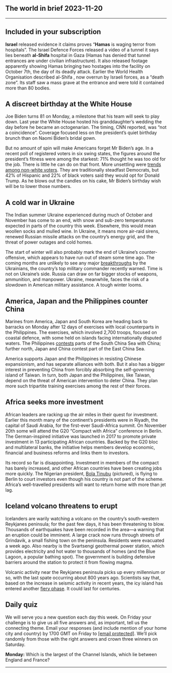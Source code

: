 ## The world in brief 2023-11-20

----------

## Included in your subscription



<strong>Israel</strong> released evidence it claims proves “<strong>Hamas</strong> is waging terror from hospitals”. The Israel Defence Forces released a video of a tunnel it says lies beneath <strong>al-Shifa</strong> hospital in Gaza (Hamas has denied that tunnel entrances are under civilian infrastructure). It also released footage apparently showing Hamas bringing two hostages into the facility on October 7th, the day of its deadly attack. Earlier the World Health Organisation described al-Shifa , now overrun by Israeli forces, as a “death zone”. Its staff saw a mass grave at the entrance and were told it contained more than 80 bodies.

## A discreet birthday at the White House

Joe Biden turns 81 on Monday, a milestone that his team will seek to play down. Last year the White House hosted his granddaughter’s wedding the day before he became an octogenarian. The timing, CNN reported, was “not a coincidence”. Coverage focused less on the president’s quiet birthday brunch than on Naomi Biden’s bridal gown. 

But no amount of spin will make Americans forget Mr Biden’s age. In a recent poll of registered voters in six swing states, the figures around the president’s fitness were among the starkest: 71% thought he was too old for the job. There is little he can do on that front. More unsettling were [trends among non-white voters](https://https://www.https://www.economist.com/culture/2023/11/17/why-non-white-voters-are-abandoning-the-democratic-party). They are traditionally steadfast Democrats, but 42% of Hispanic and 22% of black voters said they would opt for Donald Trump. As he blows out the candles on his cake, Mr Biden’s birthday wish will be to lower those numbers.

## A cold war in Ukraine

The Indian summer Ukraine experienced during much of October and November has come to an end, with snow and sub-zero temperatures expected in parts of the country this week. Elsewhere, this would mean woollen socks and mulled wine. In Ukraine, it means more air-raid sirens, renewed Russian missile attacks on the country’s energy grid, and the threat of power outages and cold homes.  
  
 The start of winter will also probably mark the end of Ukraine’s counter-offensive, which appears to have run out of steam some time ago. The coming months are unlikely to see any major [breakthroughs](https://https://www.https://www.economist.com/europe/2023/11/01/ukraines-commander-in-chief-on-the-breakthrough-he-needs-to-beat-russia) by the Ukrainians, the country’s top military commander recently warned. Time is not on Ukraine’s side. Russia can draw on far bigger stocks of weapons, ammunition, and manpower. Ukraine, meanwhile, faces the risk of a slowdown in American military assistance. A tough winter looms.

## America, Japan and the Philippines counter China

Marines from America, Japan and South Korea are heading back to barracks on Monday after 12 days of exercises with local counterparts in the Philippines. The exercises, which involved 2,700 troops, focused on coastal defence, with some held on islands facing internationally disputed waters. The Philippines [contests](https://https://www.https://www.economist.com/china/2023/11/09/a-chinese-dispute-with-the-philippines-is-a-test-of-america) parts of the South China Sea with China; further north, Japan and China contest part of the East China Sea.

America supports Japan and the Philippines in resisting Chinese expansionism, and has separate alliances with both. But it also has a bigger interest in preventing China from forcibly absorbing the self-governing island of Taiwan. In turn, both Japan and the Philippines, like Taiwan, depend on the threat of American intervention to deter China. They plan more such tripartite training exercises among the rest of their forces. 

## Africa seeks more investment

African leaders are racking up the air miles in their quest for investment. Earlier this month many of the continent’s presidents were in Riyadh, the capital of Saudi Arabia, for the first-ever Saudi-Africa summit. On November 20th some will attend the G20 “Compact with Africa” conference in Berlin. The German-inspired initiative was launched in 2017 to promote private investment in 13 participating African countries. Backed by the G20 bloc and multilateral banks, the initiative helps members develop economic, financial and business reforms and links them to investors. 

Its record so far is disappointing. Investment in members of the compact has barely increased, and other African countries have been creating jobs more quickly. The Nigerian president, [Bola Tinubu](https://https://www.https://www.economist.com/podcasts/2023/09/07/nigerias-president-bola-tinubu-needs-to-turn-ideas-for-reform-into-real-plans) (pictured), is flying to Berlin to court investors even though his country is not part of the scheme. Africa’s well-travelled presidents will want to return home with more than jet lag.

## Iceland volcano threatens to erupt

Icelanders are warily watching a volcano on the country’s south-western Reykjanes peninsula; for the past few days, it has been threatening to blow. Thousands of earthquakes have been recorded in the area—a warning that an eruption could be imminent. A large crack now runs through streets of Grindavik, a small fishing town on the peninsula. Residents were evacuated a week ago. Also nearby is the Svartsengi geothermal power station, which provides electricity and hot water to thousands of homes (and the Blue Lagoon, a popular bathing spot). The government is building defensive barriers around the station to protect it from flowing magma.

Volcanic activity near the Reykjanes peninsula picks up every millennium or so, with the last spate occurring about 800 years ago. Scientists say that, based on the increase in seismic activity in recent years, the icy island has entered another [fiery phase](https://https://www.https://www.economist.com/science-and-technology/2017/07/22/events-in-iceland-explain-years-of-famine-in-europes-dark-ages). It could last for centuries.

## Daily quiz

We will serve you a new question each day this week. On Friday your challenge is to give us all five answers and, as important, tell us the connecting theme. Email your responses (and include mention of your home city and country) by 1700 GMT on Friday to [<span class="__cf_email__" data-cfemail="4312362a39063033312630302c0326202c2d2c2e2a30376d202c2e">[email&#160;protected]</span>](https://mail.google.com/mail/?view=cm&amp;fs=1&amp;tf=1&amp;to=QuizEspresso@https://www.economist.com). We’ll pick randomly from those with the right answers and crown three winners on Saturday.

<strong>Monday:</strong> Which is the largest of the Channel Islands, which lie between England and France?

----------
